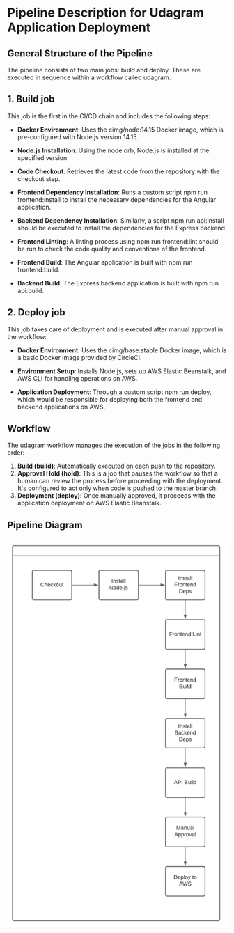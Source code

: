 # Pipeline Description for Udagram Application Deployment

## General Structure of the Pipeline
The pipeline consists of two main jobs: build and deploy. These are executed in sequence within a workflow called udagram.

## 1. Build job

This job is the first in the CI/CD chain and includes the following steps:

- **Docker Environment**: Uses the cimg/node:14.15 Docker image, which is pre-configured with Node.js version 14.15.

- **Node.js Installation**: Using the node orb, Node.js is installed at the specified version.

- **Code Checkout**: Retrieves the latest code from the repository with the checkout step.

- **Frontend Dependency Installation**: Runs a custom script npm run frontend:install to install the necessary dependencies for the Angular application.

- **Backend Dependency Installation**: Similarly, a script npm run api:install should be executed to install the dependencies for the Express backend.

- **Frontend Linting**: A linting process using npm run frontend:lint should be run to check the code quality and conventions of the frontend.

- **Frontend Build**: The Angular application is built with npm run frontend:build.

- **Backend Build**: The Express backend application is built with npm run api:build.


## 2. Deploy job

This job takes care of deployment and is executed after manual approval in the workflow:

- **Docker Environment**: Uses the cimg/base:stable Docker image, which is a basic Docker image provided by CircleCI.

- **Environment Setup**: Installs Node.js, sets up AWS Elastic Beanstalk, and AWS CLI for handling operations on AWS.

- **Application Deployment**: Through a custom script npm run deploy, which would be responsible for deploying both the frontend and backend applications on AWS.


## Workflow

The udagram workflow manages the execution of the jobs in the following order:

1. **Build (build)**: Automatically executed on each push to the repository.
2. **Approval Hold (hold)**: This is a job that pauses the workflow so that a human can review the process before proceeding with the deployment. It's configured to act only when code is pushed to the master branch.
3. **Deployment (deploy)**: Once manually approved, it proceeds with the application deployment on AWS Elastic Beanstalk.


## Pipeline Diagram

![Pipeline Diagram](../assets/pipeline.png)